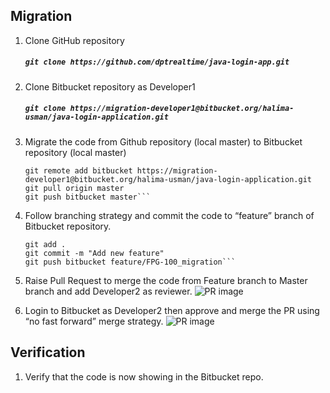 
## Migration
1. Clone GitHub repository
   ##### `git clone https://github.com/dptrealtime/java-login-app.git`

2. Clone Bitbucket repository as Developer1
   ##### `git clone https://migration-developer1@bitbucket.org/halima-usman/java-login-application.git`

3. Migrate the code from Github repository (local master) to Bitbucket repository (local master)
    ```cd java-login-app #cd into github repo
    git remote add bitbucket https://migration-developer1@bitbucket.org/halima-usman/java-login-application.git
    git pull origin master
    git push bitbucket master```

4. Follow branching strategy and commit the code to “feature” branch of Bitbucket repository.
    ```git checkout -b feature/FPG-100_migration
    git add .
    git commit -m "Add new feature"
    git push bitbucket feature/FPG-100_migration```

5. Raise Pull Request to merge the code from Feature branch to Master branch and add Developer2 as reviewer.
    ![PR image]()

6. Login to Bitbucket as Developer2 then approve and merge the PR using “no fast forward”  merge strategy.
    ![PR image]()

## Verification
1. Verify that the code is now showing in the Bitbucket repo.
